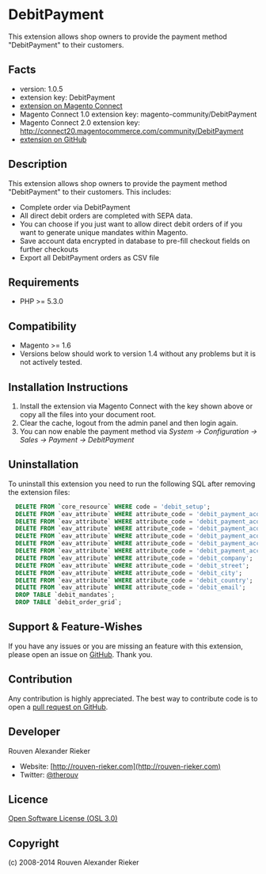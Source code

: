 DebitPayment
=====================
This extension allows shop owners to provide the payment method "DebitPayment" to their customers.

Facts
-----
- version: 1.0.5
- extension key: DebitPayment
- [extension on Magento Connect](http://www.magentocommerce.com/magento-connect/debitpayment.html)
- Magento Connect 1.0 extension key: magento-community/DebitPayment
- Magento Connect 2.0 extension key: http://connect20.magentocommerce.com/community/DebitPayment
- [extension on GitHub](https://github.com/therouv/Magento-DebitPayment)

Description
-----------
This extension allows shop owners to provide the payment method "DebitPayment" to their customers.
This includes:
- Complete order via DebitPayment
- All direct debit orders are completed with SEPA data.
- You can choose if you just want to allow direct debit orders of if you want to generate unique mandates within Magento.
- Save account data encrypted in database to pre-fill checkout fields on further checkouts
- Export all DebitPayment orders as CSV file

Requirements
------------
- PHP >= 5.3.0

Compatibility
-------------
- Magento >= 1.6
- Versions below should work to version 1.4 without any problems but it is not actively tested.

Installation Instructions
-------------------------
1. Install the extension via Magento Connect with the key shown above or copy all the files into your document root.
2. Clear the cache, logout from the admin panel and then login again.
3. You can now enable the payment method via *System -> Configuration -> Sales -> Payment -> DebitPayment*

Uninstallation
--------------
To uninstall this extension you need to run the following SQL after removing the extension files:
```sql
  DELETE FROM `core_resource` WHERE code = 'debit_setup';
  DELETE FROM `eav_attribute` WHERE attribute_code = 'debit_payment_acount_update';
  DELETE FROM `eav_attribute` WHERE attribute_code = 'debit_payment_acount_name';
  DELETE FROM `eav_attribute` WHERE attribute_code = 'debit_payment_acount_number';
  DELETE FROM `eav_attribute` WHERE attribute_code = 'debit_payment_acount_blz';
  DELETE FROM `eav_attribute` WHERE attribute_code = 'debit_payment_account_swift';
  DELETE FROM `eav_attribute` WHERE attribute_code = 'debit_payment_account_iban';
  DELETE FROM `eav_attribute` WHERE attribute_code = 'debit_company';
  DELETE FROM `eav_attribute` WHERE attribute_code = 'debit_street';
  DELETE FROM `eav_attribute` WHERE attribute_code = 'debit_city';
  DELETE FROM `eav_attribute` WHERE attribute_code = 'debit_country';
  DELETE FROM `eav_attribute` WHERE attribute_code = 'debit_email';
  DROP TABLE `debit_mandates`;
  DROP TABLE `debit_order_grid`;
```

Support & Feature-Wishes
------------------------
If you have any issues or you are missing an feature with this extension, please open an issue on [GitHub](https://github.com/therouv/Magento-DebitPayment/issues). Thank you.

Contribution
------------
Any contribution is highly appreciated. The best way to contribute code is to open a [pull request on GitHub](https://help.github.com/articles/using-pull-requests).

Developer
---------
Rouven Alexander Rieker
- Website: [http://rouven-rieker.com](http://rouven-rieker.com)
- Twitter: [@therouv](https://twitter.com/therouv)

Licence
-------
[Open Software License (OSL 3.0)](http://opensource.org/licenses/osl-3.0.php)

Copyright
---------
(c) 2008-2014 Rouven Alexander Rieker
